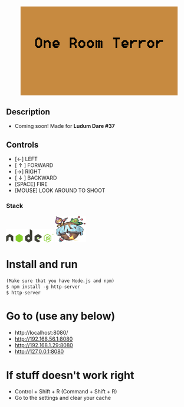 <p align="center">
    <img alt="One Room Terror" src="bin/imgs/bg_menu.png" width="426">
</p>

## Description
- Coming soon!
Made for **Ludum Dare #37**
## Controls
- [←] LEFT
- [ ↑ ] FORWARD
- [→] RIGHT
- [ ↓ ] BACKWARD
- [SPACE] FIRE
- [MOUSE] LOOK AROUND TO SHOOT
### Stack
[<img alt="Node.js" src="stack/nodejs.png" width="128">](https://nodejs.org/en/)
[<img alt="Phaser" src="stack/phaser.png" width="84">](https://phaser.io/)

# Install and run
```
(Make sure that you have Node.js and npm)
$ npm install -g http-server
$ http-server
```

# Go to (use any below)
- http://localhost:8080/
- http://192.168.56.1:8080
- http://192.168.1.29:8080
- http://127.0.0.1:8080

# If stuff doesn't work right
- Control + Shift + R (Command + Shift + R)
- Go to the settings and clear your cache

